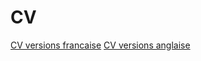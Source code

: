 # CV
[CV versions francaise](https://pableur.github.io/CV/cv_francais.html)
[CV versions anglaise](https://pableur.github.io/CV/cv_english.html)
